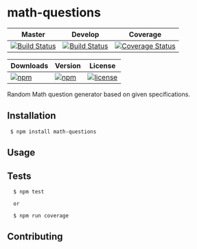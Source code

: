 # math-questions

Master | Develop | Coverage
--- | --- | ---
[![Build Status](https://travis-ci.org/shawnkoon/math-questions.svg?branch=master)](https://travis-ci.org/shawnkoon/math-questions) | [![Build Status](https://travis-ci.org/shawnkoon/math-questions.svg?branch=develop)](https://travis-ci.org/shawnkoon/math-questions) | [![Coverage Status](https://coveralls.io/repos/github/shawnkoon/math-questions/badge.svg?branch=master)](https://coveralls.io/github/shawnkoon/math-questions?branch=master)

Downloads | Version | License
--- | --- | ---
[![npm](https://img.shields.io/npm/dt/math-questions.svg)]() | [![npm](https://img.shields.io/npm/v/math-questions.svg)]() | [![license](https://img.shields.io/github/license/shawnkoon/math-questions.svg)]()

Random Math question generator based on given specifications.

## Installation

```
 $ npm install math-questions
```


## Usage



## Tests

```
  $ npm test
  
  or

  $ npm run coverage
```
## Contributing
